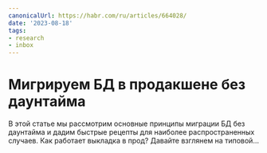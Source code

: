 ```yaml
---
canonicalUrl: https://habr.com/ru/articles/664028/
date: '2023-08-18'
tags:
- research
- inbox
---
```


# Мигрируем БД в продакшене без даунтайма

В этой статье мы рассмотрим основные принципы миграции БД без даунтайма и дадим быстрые рецепты для наиболее распространенных случаев. Как работает выкладка в прод? Давайте взглянем на типовой...